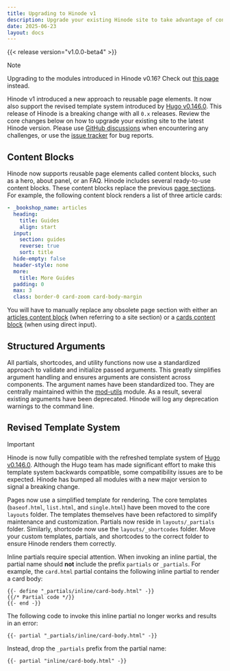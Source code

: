```yaml
---
title: Upgrading to Hinode v1
description: Upgrade your existing Hinode site to take advantage of content blocks introduced in v1.
date: 2025-06-23
layout: docs
---
```


{{< release version="v1.0.0-beta4" >}}

> [!NOTE]
> Upgrading to the modules introduced in Hinode v0.16? Check out [this page](upgrading-modules) instead.

Hinode v1 introduced a new approach to reusable page elements. It now also support the revised template system introduced by [Hugo v0.146.0](https://github.com/gohugoio/hugo/releases/tag/v0.146.0). This release of Hinode is a breaking change with all `0.x` releases. Review the core changes below on how to upgrade your existing site to the latest Hinode version. Please use [GitHub discussions](https://github.com/gethinode/hinode/discussions/1431) when encountering any challenges, or use the [issue tracker](https://github.com/gethinode/hinode/issues) for bug reports.

## Content Blocks

Hinode now supports reusable page elements called content blocks, such as a hero, about panel, or an FAQ. Hinode includes several ready-to-use content blocks. These content blocks replace the previous [page sections](/docs/configuration/layout/#page-sections). For example, the following content block renders a list of three article cards:

```yml
- _bookshop_name: articles
  heading:
    title: Guides
    align: start
  input:
    section: guides
    reverse: true
    sort: title
  hide-empty: false
  header-style: none
  more:
    title: More Guides
  padding: 0
  max: 3
  class: border-0 card-zoom card-body-margin
```

You will have to manually replace any obsolete page section with either an [articles content block](/docs/content-blocks/articles/) (when referring to a site section) or a [cards content block](/docs/content-blocks/cards/) (when using direct input).

## Structured Arguments

All partials, shortcodes, and utility functions now use a standardized approach to validate and initialize passed arguments. This greatly simplifies argument handling and ensures arguments are consistent across components. The argument names have been standardized too. They are centrally maintained within the [mod-utils](https://github.com/gethinode/mod-utils) module. As a result, several existing arguments have been deprecated. Hinode will log any deprecation warnings to the command line.

## Revised Template System

> [!IMPORTANT]
> Hinode is now fully compatible with the refreshed template system of [Hugo v0.146.0](https://github.com/gohugoio/hugo/releases/tag/v0.146.0). Although the Hugo team has made significant effort to make this template system backwards compatible, some compatibility issues are to be expected. Hinode has bumped all modules with a new major version to signal a breaking change.

Pages now use a simplified template for rendering. The core templates (`baseof.html`, `list.html`, and `single.html`) have been moved to the core `layouts` folder. The templates themselves have been refactored to simplify maintenance and customization. Partials now reside in `layouts/_partials` folder. Similarly, shortcode now use the `layouts/_shortcodes` folder. Move your custom templates, partials, and shortcodes to the correct folder to ensure Hinode renders them correctly.

Inline partials require special attention. When invoking an inline partial, the partial name should **not** include the prefix `partials` or `_partials`. For example, the `card.html` partial contains the following inline partial to render a card body:

```go-template
{{- define "_partials/inline/card-body.html" -}}
{{/* Partial code */}}
{{- end -}}
```

The following code to invoke this inline partial no longer works and results in an error:

```go-template
{{- partial "_partials/inline/card-body.html" -}}
```

Instead, drop the `_partials` prefix from the partial name:

```go-template
{{- partial "inline/card-body.html" -}}
```
